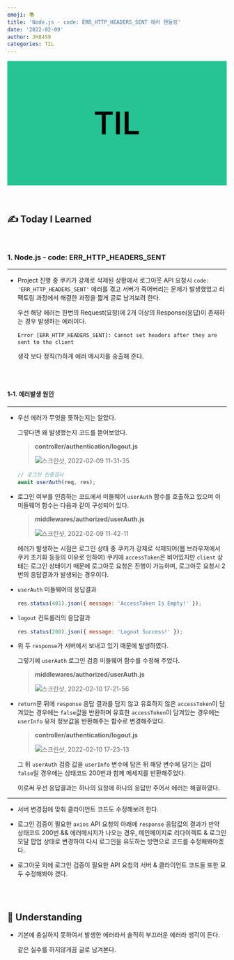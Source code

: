 ```yaml
---
emoji: 📚
title: 'Node.js - code: ERR_HTTP_HEADERS_SENT 에러 핸들링'
date: '2022-02-09'
author: JH8459
categories: TIL
---
```


![github-blog.png](../../assets/common/TIL.jpeg)

<br>

## ✍️ **T**oday **I** **L**earned

<br>

### 1. Node.js - code: ERR_HTTP_HEADERS_SENT

---

- Project 진행 중 쿠키가 강제로 삭제된 상황에서 로그아웃 API 요청시 `code: 'ERR_HTTP_HEADERS_SENT'` 에러를 겪고 서버가 죽어버리는 문제가 발생했었고 리팩토링 과정에서 해결한 과정을 짧게 글로 남겨보려 한다.

  우선 해당 에러는 한번의 Request(요청)에 2개 이상의 Response(응답)이 존재하는 경우 발생하는 에러이다.

  ```
  Error [ERR_HTTP_HEADERS_SENT]: Cannot set headers after they are sent to the client
  ```

  생각 보다 정직(?)하게 에러 메시지를 송출해 준다.

<br>
<br>

#### 1-1. 에러발생 원인

---

- 우선 에러가 무엇을 뜻하는지는 알았다.

  그렇다면 왜 발생했는지 코드를 뜯어보았다.

  > **controller/authentication/logout.js**
  >
  > ![스크린샷, 2022-02-09 11-31-35](https://user-images.githubusercontent.com/83164003/153110704-f562c05e-890a-4512-a358-f2cc3e431102.png)

  ```js
  // 로그인 인증검사
  await userAuth(req, res);
  ```

- 로그인 여부를 인증하는 코드에서 미들웨어 `userAuth` 함수를 호출하고 있으며 이 미들웨어 함수는 다음과 같이 구성되어 있다.

  > **middlewares/authorized/userAuth.js**
  >
  > ![스크린샷, 2022-02-09 11-42-11](https://user-images.githubusercontent.com/83164003/153112382-26f6e9dd-73c9-487e-bfa3-76c388d160e9.png)

  에러가 발생하는 시점은 로그인 상태 중 쿠키가 강제로 삭제되어(웹 브라우져에서 쿠키 초기화 등등의 이유로 인하여) 쿠키에 `accessToken`은 비어있지만 `client` 상태는 로그인 상태이기 때문에 로그아웃 요청은 진행이 가능하며, 로그아웃 요청시 2번의 응답결과가 발생되는 경우이다.

- `userAuth` 미들웨어의 응답결과

  ```js
  res.status(401).json({ message: 'AccessToken Is Empty!' });
  ```

- `logout` 컨트롤러의 응답결과

  ```js
  res.status(200).json({ message: 'Logout Success!' });
  ```

- 위 두 `response`가 서버에서 보내고 있기 때문에 발생하였다.

  그렇기에 `userAuth` 로그인 검증 미들웨어 함수를 수정해 주었다.

  > **middlewares/authorized/userAuth.js**
  >
  > ![스크린샷, 2022-02-10 17-21-56](https://user-images.githubusercontent.com/83164003/153366836-2657fc2c-a046-4d42-9b68-9ee1b155e054.png)

- `return`문 뒤에 `response` 응답 결과를 담지 않고 유효하지 않은 `accessToken`이 담겨있는 경우에는 `false`값을 반환하며 유효한 `accessToken`이 담겨있는 경우에는 `userInfo` 유저 정보값을 반환해주는 함수로 변경해주었다.

  > **controller/authentication/logout.js**
  >
  > ![스크린샷, 2022-02-10 17-23-13](https://user-images.githubusercontent.com/83164003/153367164-a5686917-ab22-498f-9dce-81e6542afd04.png)

  그 뒤 `userAuth` 검증 값을 `userInfo` 변수에 담은 뒤 해당 변수에 담기는 값이 `false`일 경우에는 상태코드 200번과 함께 메세지를 반환해주었다.

  이로써 우선 응답결과는 하나의 요청에 하나의 응답만 주어서 에러는 해결하였다.

---

- 서버 변경점에 맞춰 클라이언트 코드도 수정해보려 한다.

- 로그인 검증이 필요한 `axios` API 요청의 아래에 `response` 응답값의 결과가 만약 상태코드 200번 && 에러메시지가 나오는 경우, 메인페이지로 리다이렉트 & 로그인 모달 팝업 상태로 변경하여 다시 로그인을 유도하는 방면으로 코드를 수정해봐야겠다.

- 로그아웃 외에 로그인 검증이 필요한 API 요청의 서버 & 클라이언트 코드들 또한 모두 수정해봐야 겠다.

  <br>
  <br>

## 🤔 Understanding

- 기본에 충실하지 못하여서 발생한 에러라서 솔직히 부끄러운 에러라 생각이 든다.

  같은 실수를 하지않게끔 글로 남겨본다.

<br>
<br>

